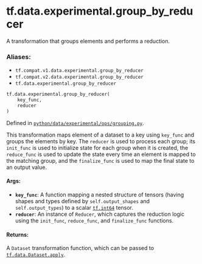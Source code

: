 <div itemscope itemtype="http://developers.google.com/ReferenceObject">
<meta itemprop="name" content="tf.data.experimental.group_by_reducer" />
<meta itemprop="path" content="Stable" />
</div>

# tf.data.experimental.group_by_reducer

A transformation that groups elements and performs a reduction.

### Aliases:

* `tf.compat.v1.data.experimental.group_by_reducer`
* `tf.compat.v2.data.experimental.group_by_reducer`
* `tf.data.experimental.group_by_reducer`

``` python
tf.data.experimental.group_by_reducer(
    key_func,
    reducer
)
```



Defined in [`python/data/experimental/ops/grouping.py`](/code/stable/tensorflow/python/data/experimental/ops/grouping.py).

<!-- Placeholder for "Used in" -->

This transformation maps element of a dataset to a key using `key_func` and
groups the elements by key. The `reducer` is used to process each group; its
`init_func` is used to initialize state for each group when it is created, the
`reduce_func` is used to update the state every time an element is mapped to
the matching group, and the `finalize_func` is used to map the final state to
an output value.

#### Args:


* <b>`key_func`</b>: A function mapping a nested structure of tensors
  (having shapes and types defined by `self.output_shapes` and
  `self.output_types`) to a scalar <a href="../../../tf.md#int64"><code>tf.int64</code></a> tensor.
* <b>`reducer`</b>: An instance of `Reducer`, which captures the reduction logic using
  the `init_func`, `reduce_func`, and `finalize_func` functions.


#### Returns:

A `Dataset` transformation function, which can be passed to
<a href="../../../tf/data/Dataset.md#apply"><code>tf.data.Dataset.apply</code></a>.
